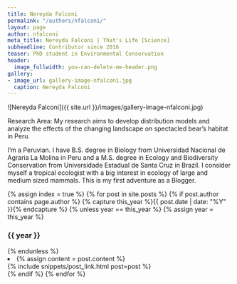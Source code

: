 ```yaml
---
title: Nereyda Falconi
permalink: "/authors/nfalconi/"
layout: page
author: nfalconi
meta_title: Nereyda Falconi | That's Life [Science]
subheadline: Contributor since 2016
teaser: PhD student in Environmental Conservation
header:
  image_fullwidth: you-can-delete-me-header.png
gallery:
- image_url: gallery-image-nfalconi.jpg
  caption: Nereyda Falconi
---
```


![Nereyda Falconi]({{ site.url }}/images/gallery-image-nfalconi.jpg)

Research Area: My research aims to develop distribution models and analyze the effects of the changing landscape on spectacled bear’s habitat in Peru.

I’m a Peruvian. I have B.S. degree in Biology from Universidad Nacional de Agraria La Molina in Peru and a M.S. degree in Ecology and Biodiversity Conservation from Universidade Estadual de Santa Cruz in Brazil. I consider myself a tropical ecologist with a big interest in ecology of large and medium sized mammals.
This is my first adventure as a Blogger.

{% assign index = true %}
{% for post in site.posts %}
{% if post.author contains page.author %}
{% capture this_year %}{{ post.date | date: "%Y" }}{% endcapture %}
{% unless year == this_year %}
{% assign year = this_year %}
<h3>{{ year }}</h3>
{% endunless %}
<li>
{% assign content = post.content %}
<article>
{% include snippets/post_link.html post=post %}
</article>
</li>
{% endif %}
{% endfor %}
